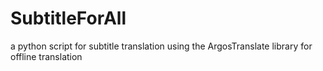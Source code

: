 # SubtitleForAll
a python script for subtitle translation using the ArgosTranslate library for offline translation
